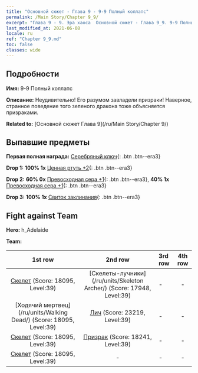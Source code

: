 ```yaml
---
title: "Основной сюжет - Глава 9 - 9-9 Полный коллапс"
permalink: /Main Story/Chapter 9_9/
excerpt: "Глава 9 - 9. Эра хаоса  Основной сюжет - Глава 9_9. 9-9 Полный коллапс"
last_modified_at: 2021-06-08
locale: ru
ref: "Chapter 9_9.md"
toc: false
classes: wide
---
```


## Подробности

 **Имя:** 9-9 Полный коллапс

 **Описание:** Неудивительно! Его разумом завладели призраки! Наверное, странное поведение того зеленого дракона тоже объясняется призраками.

 **Related to:** [Основной сюжет Глава 9](/ru/Main Story/Chapter 9/)

## Выпавшие предметы

 **Первая полная награда:** [Серебряный ключ](/ItemsRU/con_693/){: .btn .btn--era3}

 **Drop 1:** **100% 1x** [Ценная ртуть +2](/ItemsRU/mat_28/){: .btn .btn--era3}

 **Drop 2:** **60% 0x** [Превосходная сера +1](/ItemsRU/mat_22/){: .btn .btn--era3}, **40% 1x** [Превосходная сера +1](/ItemsRU/mat_22/){: .btn .btn--era3}

 **Drop 3:** **100% 1x** [Свиток заклинания](/ItemsRU/con_694/){: .btn .btn--era3}


## Fight against Team
 **Hero:** h_Adelaide

 **Team:**


  | 1st row | 2nd row | 3rd row | 4th row |
  |:----:|:----:|:----|:----:|
  | [Скелет](/ru/units/Skeleton/) (Score: 18095, Level:39)  | [Скелеты-лучники](/ru/units/Skeleton Archer/) (Score: 17948, Level:39)  | - | - |
  | [Ходячий мертвец](/ru/units/Walking Dead/) (Score: 18095, Level:39)  | [Лич](/ru/units/Lich/) (Score: 23219, Level:39)  | - | - |
  | [Скелет](/ru/units/Skeleton/) (Score: 18095, Level:39)  | [Призрак](/ru/units/Wight/) (Score: 18241, Level:39)  | - | - |
  | [Скелет](/ru/units/Skeleton/) (Score: 18095, Level:39)  | - | - | - |


